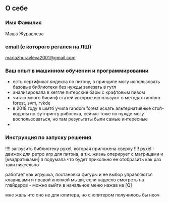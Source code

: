 ## О себе

### Имя Фамилия 
Маша Журавлева

### email (с которого регался на ЛШ)
mariazhuravleva2001@gmail.com

### Ваш опыт в машинном обучении и программировании
- есть сертификат яндекса по питону, в принципе могу использовать базовые библиотеки без нужды залезать в гугл
- анализировала в кеггле питерские бары с крафтовым пивом
- читаю много биоинф статей которые используют в методах random forest, svm, rvkde
- в 2018 году в шмтб учила random forest искать альтернативные стоп-кодоны по футпринту рибосека, сейчас тоже по нужде могу воспользоваться, но там результаты были самые интересные
- 

### Инструкция по запуску решения

!!!! загрузить библиотеку pyxel, которая приложена сверху !!!!
pyxel - движок для ретро игр для питона, а т.к. жизнь оперирует с матрицами и [квадратиками] я подумала что будет прикольно ее отобразить как раз таки пиксельно

работает как игрушка, постановка фигуры и ее выбор управляются клавишами и правой кнопкой мыши, если надоело смотреть на глайдеров - можно выйти в начальное меню нажав на [Q]


мне жаль что оно не для юпитера, но с юпитером получилось бы неоч
